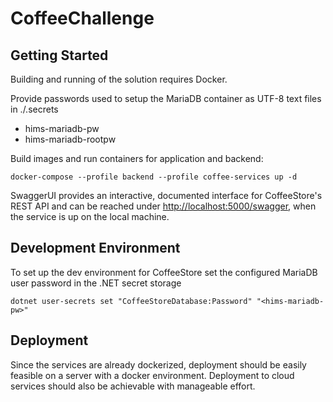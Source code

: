 # CoffeeChallenge
## Getting Started
Building and running of the solution requires Docker.

Provide passwords used to setup the MariaDB container as UTF-8 text files in ./.secrets

- hims-mariadb-pw
- hims-mariadb-rootpw

Build images and run containers for application and backend:

```
docker-compose --profile backend --profile coffee-services up -d
```

SwaggerUI provides an interactive, documented interface for CoffeeStore's REST API and can be reached under [http://localhost:5000/swagger](http://localhost:5000/swagger), when the service is up on the local machine.

## Development Environment
To set up the dev environment for CoffeeStore set the configured MariaDB user password in the .NET secret storage
```
dotnet user-secrets set "CoffeeStoreDatabase:Password" "<hims-mariadb-pw>"
```

## Deployment
Since the services are already dockerized, deployment should be easily feasible on a server with a docker environment. Deployment to cloud services should also be achievable with manageable effort.

